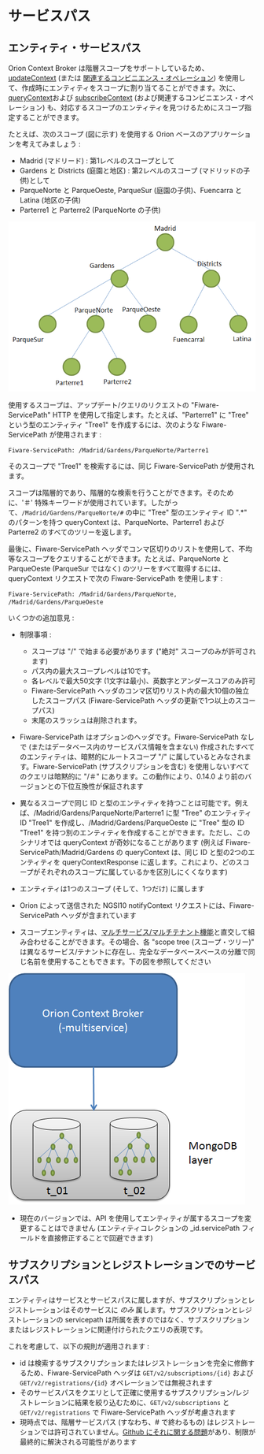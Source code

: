 # サービスパス

## エンティティ・サービスパス

Orion Context Broker は階層スコープをサポートしているため、[updateContext](walkthrough_apiv1.md#update-context-elements) (または [関連するコンビニエンス・オペレーション](walkthrough_apiv1.md#convenience-update-context)) を使用して、作成時にエンティティをスコープに割り当てることができます。次に、[queryContext](walkthrough_apiv1.md#query-context-operation)および [subscribeContext](walkthrough_apiv1.md#context-subscriptions) (および関連するコンビニエンス・オペレーション) も、対応するスコープのエンティティを見つけるためにスコープ指定することができます。

たとえば、次のスコープ (図に示す) を使用する Orion ベースのアプリケーションを考えてみましょう :

-   Madrid (マドリード) : 第1レベルのスコープとして
-   Gardens と Districts (庭園と地区) : 第2レベルのスコープ (マドリッドの子供)として
-   ParqueNorte と ParqueOeste, ParqueSur (庭園の子供)、Fuencarra と Latina (地区の子供)
-   Parterre1 と Parterre2 (ParqueNorte の子供)

![](../../manuals/user/ServicePathExample.png "ServicePathExample.png")

使用するスコープは、アップデート/クエリのリクエストの "Fiware-ServicePath" HTTP を使用して指定します。たとえば、"Parterre1" に "Tree" という型のエンティティ "Tree1" を作成するには、次のような Fiware-ServicePath が使用されます :

    Fiware-ServicePath: /Madrid/Gardens/ParqueNorte/Parterre1

そのスコープで "Tree1" を検索するには、同じ Fiware-ServicePath が使用されます。

スコープは階層的であり、階層的な検索を行うことができます。そのために、'＃' 特殊キーワードが使用されています。したがって、`/Madrid/Gardens/ParqueNorte/#` の中に "Tree" 型のエンティティ ID ".\*" のパターンを持つ queryContext は、ParqueNorte、Parterre1 および Parterre2 のすべてのツリーを返します。

最後に、Fiware-ServicePath ヘッダでコンマ区切りのリストを使用して、不均等なスコープをクエリすることができます。たとえば、ParqueNorte と ParqueOeste (ParqueSur ではなく) のツリーをすべて取得するには、queryContext リクエストで次の Fiware-ServicePath を使用します :

    Fiware-ServicePath: /Madrid/Gardens/ParqueNorte, /Madrid/Gardens/ParqueOeste

いくつかの追加意見 :

-   制限事項 :
    -   スコープは "/" で始まる必要があります ("絶対" スコープのみが許可されます)
    -   パス内の最大スコープレベルは10です。
    -   各レベルで最大50文字 (1文字は最小)、英数字とアンダースコアのみ許可
    -   Fiware-ServicePath ヘッダのコンマ区切りリスト内の最大10個の独立したスコープパス (Fiware-ServicePath ヘッダの更新で1つ以上のスコープパス)
    -   末尾のスラッシュは削除されます。

-   Fiware-ServicePath はオプションのヘッダです。Fiware-ServicePath なしで (またはデータベース内のサービスパス情報を含まない) 作成されたすべてのエンティティは、暗黙的にルートスコープ "/" に属しているとみなされます。Fiware-ServicePath (サブスクリプションを含む) を使用しないすべてのクエリは暗黙的に "/＃" にあります。この動作により、0.14.0 より前のバージョンとの下位互換性が保証されます

-   異なるスコープで同じ ID と型のエンティティを持つことは可能です。例えば、/Madrid/Gardens/ParqueNorte/Parterre1 に型 "Tree" のエンティティ ID "Tree1" を作成し、/Madrid/Gardens/ParqueOeste に "Tree" 型の ID "Tree1" を持つ別のエンティティを作成することができます。ただし、このシナリオでは queryContext が奇妙になることがあります (例えば Fiware-ServicePath/Madrid/Gardens の queryContext は、同じ ID と型の2つのエンティティを queryContextResponse に返します。これにより、どのスコープがそれぞれのスコープに属しているかを区別しにくくなります)

-   エンティティは1つのスコープ (そして、1つだけ) に属します

-   Orion によって送信された NGSI10 notifyContext リクエストには、Fiware-ServicePath ヘッダが含まれています

-   スコープエンティティは、[マルチサービス/マルチテナント機能](multitenancy.md#multi-service-tenancy)と直交して組み合わせることができます。その場合、各 "scope tree (スコープ・ツリー)" は異なるサービス/テナントに存在し、完全なデータベースベースの分離で同じ名前を使用することもできます。下の図を参照してください

![](../../manuals/user/ServicePathWithMultiservice.png "ServicePathWithMultiservice.png")

-   現在のバージョンでは、API を使用してエンティティが属するスコープを変更することはできません (エンティティコレクションの _id.servicePath フィールドを直接修正することで回避できます)

## サブスクリプションとレジストレーションでのサービスパス

エンティティはサービスとサービスパスに属しますが、サブスクリプションとレジストレーションはそのサービスに *のみ* 属します。サブスクリプションとレジストレーションの servicepath は所属を表すのではなく、サブスクリプションまたはレジストレーションに関連付けられたクエリの表現です。

これを考慮して、以下の規則が適用されます :

* id は検索するサブスクリプションまたはレジストレーションを完全に修飾するため、Fiware-ServicePath ヘッダは `GET/v2/subscriptions/{id}` および `GET/v2/registrations/{id}` オペレーションでは無視されます
* そのサービスパスをクエリとして正確に使用するサブスクリプション/レジストレーションに結果を絞り込むために、`GET/v2/subscriptions` と `GET/v2/registrations` で Fiware-ServicePath ヘッダが考慮されます
* 現時点では、階層サービスパス (すなわち、# で終わるもの) はレジストレーションでは許可されていません。[Github にそれに関する問題](https://github.com/telefonicaid/fiware-orion/issues/3078)があり、制限が最終的に解決される可能性があります
